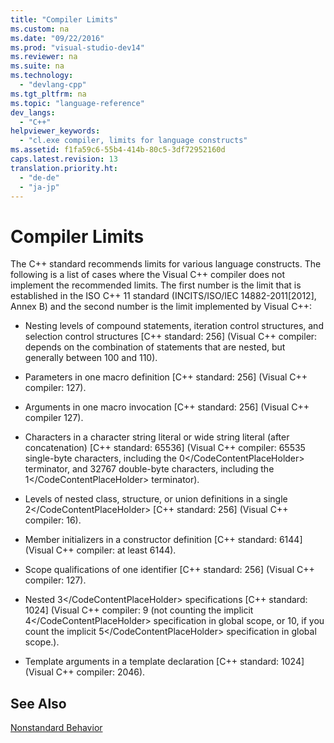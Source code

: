 ```yaml
---
title: "Compiler Limits"
ms.custom: na
ms.date: "09/22/2016"
ms.prod: "visual-studio-dev14"
ms.reviewer: na
ms.suite: na
ms.technology: 
  - "devlang-cpp"
ms.tgt_pltfrm: na
ms.topic: "language-reference"
dev_langs: 
  - "C++"
helpviewer_keywords: 
  - "cl.exe compiler, limits for language constructs"
ms.assetid: f1fa59c6-55b4-414b-80c5-3df72952160d
caps.latest.revision: 13
translation.priority.ht: 
  - "de-de"
  - "ja-jp"
---
```

# Compiler Limits
The C++ standard recommends limits for various language constructs. The following is a list of cases where the Visual C++ compiler does not implement the recommended limits. The first number is the limit that is established in the ISO C++ 11 standard (INCITS/ISO/IEC 14882-2011[2012], Annex B) and the second number is the limit implemented by Visual C++:  
  
-   Nesting levels of compound statements, iteration control structures, and selection control structures [C++ standard: 256] (Visual C++ compiler: depends on the combination of statements that are nested, but generally between 100 and 110).  
  
-   Parameters in one macro definition [C++ standard: 256] (Visual C++ compiler: 127).  
  
-   Arguments in one macro invocation [C++ standard: 256] (Visual C++ compiler 127).  
  
-   Characters in a character string literal or wide string literal (after concatenation) [C++ standard: 65536] (Visual C++ compiler: 65535 single-byte characters, including the <CodeContentPlaceHolder>0\</CodeContentPlaceHolder> terminator, and 32767 double-byte characters, including the <CodeContentPlaceHolder>1\</CodeContentPlaceHolder> terminator).  
  
-   Levels of nested class, structure, or union definitions in a single <CodeContentPlaceHolder>2\</CodeContentPlaceHolder> [C++ standard: 256] (Visual C++ compiler: 16).  
  
-   Member initializers in a constructor definition [C++ standard: 6144] (Visual C++ compiler: at least 6144).  
  
-   Scope qualifications of one identifier [C++ standard: 256] (Visual C++ compiler: 127).  
  
-   Nested <CodeContentPlaceHolder>3\</CodeContentPlaceHolder> specifications [C++ standard: 1024] (Visual C++ compiler: 9 (not counting the implicit <CodeContentPlaceHolder>4\</CodeContentPlaceHolder> specification in global scope, or 10, if you count the implicit <CodeContentPlaceHolder>5\</CodeContentPlaceHolder> specification in global scope.).  
  
-   Template arguments in a template declaration [C++ standard: 1024] (Visual C++ compiler: 2046).  
  
## See Also  
 [Nonstandard Behavior](../vs140/nonstandard-behavior.md)